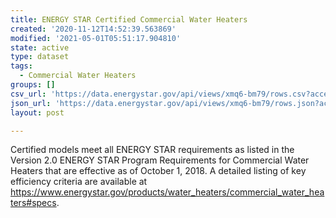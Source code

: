 ```yaml
---
title: ENERGY STAR Certified Commercial Water Heaters
created: '2020-11-12T14:52:39.563869'
modified: '2021-05-01T05:51:17.904810'
state: active
type: dataset
tags:
  - Commercial Water Heaters
groups: []
csv_url: 'https://data.energystar.gov/api/views/xmq6-bm79/rows.csv?accessType=DOWNLOAD'
json_url: 'https://data.energystar.gov/api/views/xmq6-bm79/rows.json?accessType=DOWNLOAD'
layout: post

---
```

Certified models meet all ENERGY STAR requirements as listed in the Version 2.0 ENERGY STAR Program Requirements for Commercial Water Heaters that are effective as of  October 1, 2018. A detailed listing of key efficiency criteria are available at https://www.energystar.gov/products/water_heaters/commercial_water_heaters#specs.
